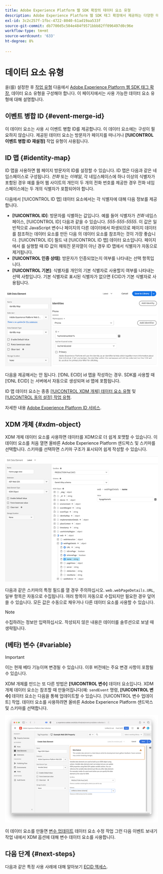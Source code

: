 ```yaml
---
title: Adobe Experience Platform 웹 SDK 확장의 데이터 요소 유형
description: Adobe Experience Platform 웹 SDK 태그 확장에서 제공하는 다양한 데이터 요소 유형에 대해 알아봅니다.
exl-id: 3c2c257f-1fbc-4722-8040-61ad19aa533f
source-git-commit: db7700d5c504e484f9571bbb82ff096497d0c96e
workflow-type: tm+mt
source-wordcount: '633'
ht-degree: 8%

---
```



# 데이터 요소 유형

을(를) 설정한 후 [작업 유형](action-types.md) 다음에서 [Adobe Experience Platform 웹 SDK 태그 확장](web-sdk-extension-configuration.md), 데이터 요소 유형을 구성해야 합니다. 이 페이지에서는 사용 가능한 데이터 요소 유형에 대해 설명합니다.

## 이벤트 병합 ID {#event-merge-id}

이 데이터 요소는 사용 시 이벤트 병합 ID를 제공합니다. 이 데이터 요소에는 구성이 필요하지 않습니다. 제공된 데이터 요소는 방문자가 페이지를 떠나거나 **[!UICONTROL 이벤트 병합 ID 재설정]** 작업 유형이 사용됩니다.

## ID 맵 {#identity-map}

ID 맵을 사용하면 웹 페이지 방문자의 ID를 설정할 수 있습니다. ID 맵은 다음과 같은 네임스페이스로 구성됩니다. _전화_ 또는 _이메일_, 각 네임스페이스에 하나 이상의 식별자가 포함된 경우 예를 들어 웹 사이트의 개인이 두 개의 전화 번호를 제공한 경우 전화 네임스페이스에는 두 개의 식별자가 포함되어야 합니다.

다음에서 [!UICONTROL ID 맵] 데이터 요소에서는 각 식별자에 대해 다음 정보를 제공합니다.

* **[!UICONTROL ID]**: 방문자를 식별하는 값입니다. 예를 들어 식별자가 _전화_ 네임스페이스, [!UICONTROL ID] 다음과 같을 수 있습니다. _555-555-5555_. 이 값은 일반적으로 JavaScript 변수나 페이지의 다른 데이터에서 파생되므로 페이지 데이터를 참조하는 데이터 요소를 만든 다음 의 데이터 요소를 참조하는 것이 가장 좋습니다. [!UICONTROL ID] 필드 내 [!UICONTROL ID 맵] 데이터 요소입니다. 페이지에서 를 실행할 때 ID 값이 채워진 문자열이 아닌 경우 ID 맵에서 식별자가 자동으로 제거됩니다.
* **[!UICONTROL 인증 상태]**: 방문자가 인증되었는지 여부를 나타내는 선택 항목입니다.
* **[!UICONTROL 기본]**: 식별자를 개인의 기본 식별자로 사용할지 여부를 나타내는 선택 사항입니다. 기본 식별자로 표시된 식별자가 없으면 ECID가 기본 식별자로 사용됩니다.

![데이터 요소 편집 화면을 표시하는 UI 이미지입니다.](./assets/identity-map-data-element.png)

다음을 제공해서는 안 됩니다. [!DNL ECID] id 맵을 작성하는 경우. SDK를 사용할 때 [!DNL ECID] 는 서버에서 자동으로 생성되며 id 맵에 포함됩니다.

ID 맵 데이터 요소는 종종 [[!UICONTROL XDM 개체] 데이터 요소 유형](#xdm-object) 및 [[!UICONTROL 동의 설정] 작업 유형](action-types.md#set-consent).

자세한 내용 [Adobe Experience Platform ID 서비스](../../identity-service/home.md).

## XDM 개체 {#xdm-object}

XDM 개체 데이터 요소를 사용하면 데이터를 XDM으로 더 쉽게 포맷할 수 있습니다. 이 데이터 요소를 처음 열면 올바른 Adobe Experience Platform 샌드박스 및 스키마를 선택합니다. 스키마를 선택하면 스키마 구조가 표시되어 쉽게 작성할 수 있습니다.

![XDM 개체 구조를 보여 주는 UI 이미지입니다.](assets/XDM-object.png)

다음과 같은 스키마의 특정 필드를 열 경우 주의하십시오. `web.webPageDetails.URL`, 일부 항목은 자동으로 수집됩니다. 여러 항목이 자동으로 수집되지만 필요한 경우 덮어쓸 수 있습니다. 모든 값은 수동으로 채우거나 다른 데이터 요소를 사용할 수 있습니다.

>[!NOTE]
>
>수집하려는 정보만 입력하십시오. 작성되지 않은 내용은 데이터를 솔루션으로 보낼 때 생략됩니다.

## (베타) 변수 {#variable}

>[!IMPORTANT]
>
>이는 현재 베타 기능이며 변경될 수 있습니다. 이후 버전에는 주요 변경 사항이 포함될 수 있습니다.

XDM 개체를 만드는 또 다른 방법은 **[!UICONTROL 변수]** 데이터 요소입니다. XDM 개체 데이터 요소는 참조할 때 만들어집니다(예: `sendEvent` 명령, **[!UICONTROL 변수]** 데이터 요소는 다음을 통해 업데이트할 수 있습니다. [!UICONTROL 변수 업데이트] 작업. 데이터 요소를 사용하려면 올바른 Adobe Experience Platform 샌드박스 및 스키마를 선택합니다.

![데이터 요소 만들기 화면을 보여 주는 UI 이미지입니다.](assets/variable-data-element.png)

이 데이터 요소를 만들면 [변수 업데이트](./action-types.md#update-variable) 데이터 요소 수정 작업 그런 다음 이벤트 보내기 작업 내에서 XDM 옵션에 대해 변수 데이터 요소를 사용합니다.

## 다음 단계 {#next-steps}

다음과 같은 특정 사용 사례에 대해 알아보기 [ECID 액세스](accessing-the-ecid.md).
